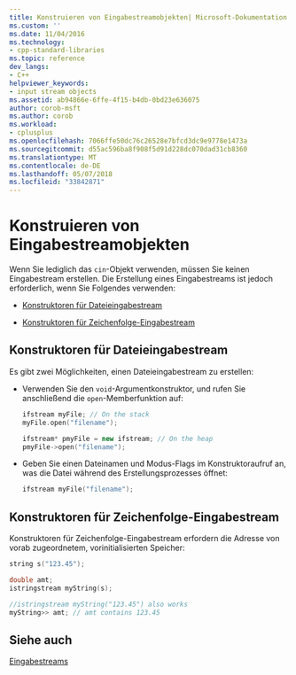```yaml
---
title: Konstruieren von Eingabestreamobjekten| Microsoft-Dokumentation
ms.custom: ''
ms.date: 11/04/2016
ms.technology:
- cpp-standard-libraries
ms.topic: reference
dev_langs:
- C++
helpviewer_keywords:
- input stream objects
ms.assetid: ab94866e-6ffe-4f15-b4db-0bd23e636075
author: corob-msft
ms.author: corob
ms.workload:
- cplusplus
ms.openlocfilehash: 7066ffe50dc76c26528e7bfcd3dc9e9778e1473a
ms.sourcegitcommit: d55ac596ba8f908f5d91d228dc070dad31cb8360
ms.translationtype: MT
ms.contentlocale: de-DE
ms.lasthandoff: 05/07/2018
ms.locfileid: "33842871"
---
```

# <a name="constructing-input-stream-objects"></a>Konstruieren von Eingabestreamobjekten

Wenn Sie lediglich das `cin`-Objekt verwenden, müssen Sie keinen Eingabestream erstellen. Die Erstellung eines Eingabestreams ist jedoch erforderlich, wenn Sie Folgendes verwenden:

- [Konstruktoren für Dateieingabestream](#vclrfinputfilestreamconstructorsanchor8)

- [Konstruktoren für Zeichenfolge-Eingabestream](#vclrfinputstringstreamconstructorsanchor9)

## <a name="vclrfinputfilestreamconstructorsanchor8"></a>Konstruktoren für Dateieingabestream

Es gibt zwei Möglichkeiten, einen Dateieingabestream zu erstellen:

- Verwenden Sie den `void`-Argumentkonstruktor, und rufen Sie anschließend die `open`-Memberfunktion auf:

   ```cpp
   ifstream myFile; // On the stack
   myFile.open("filename");

   ifstream* pmyFile = new ifstream; // On the heap
   pmyFile->open("filename");
   ```

- Geben Sie einen Dateinamen und Modus-Flags im Konstruktoraufruf an, was die Datei während des Erstellungsprozesses öffnet:

   ```cpp
   ifstream myFile("filename");
   ```

## <a name="vclrfinputstringstreamconstructorsanchor9"></a>Konstruktoren für Zeichenfolge-Eingabestream

Konstruktoren für Zeichenfolge-Eingabestream erfordern die Adresse von vorab zugeordnetem, vorinitialisierten Speicher:

```cpp
string s("123.45");

double amt;
istringstream myString(s);

//istringstream myString("123.45") also works
myString>> amt; // amt contains 123.45
```

## <a name="see-also"></a>Siehe auch

[Eingabestreams](../standard-library/input-streams.md)<br/>
